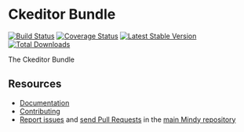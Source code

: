 # Ckeditor Bundle

[![Build Status](https://travis-ci.org/MindyPHP/CkeditorBundle.svg?branch=master)](https://travis-ci.org/MindyPHP/CkeditorBundle)
[![Coverage Status](https://img.shields.io/coveralls/MindyPHP/CkeditorBundle.svg)](https://coveralls.io/r/MindyPHP/CkeditorBundle)
[![Latest Stable Version](https://poser.pugx.org/mindy/ckeditor-bundle/v/stable.svg)](https://packagist.org/packages/mindy/ckeditor-bundle)
[![Total Downloads](https://poser.pugx.org/mindy/ckeditor-bundle/downloads.svg)](https://packagist.org/packages/mindy/ckeditor-bundle)

The Ckeditor Bundle

Resources
---------

  * [Documentation](https://mindy-cms.com/doc/current/bundles/ckeditor/index.html)
  * [Contributing](https://mindy-cms.com/doc/current/contributing/index.html)
  * [Report issues](https://github.com/MindyPHP/mindy/issues) and
    [send Pull Requests](https://github.com/MindyPHP/mindy/pulls)
    in the [main Mindy repository](https://github.com/MindyPHP/mindy)
